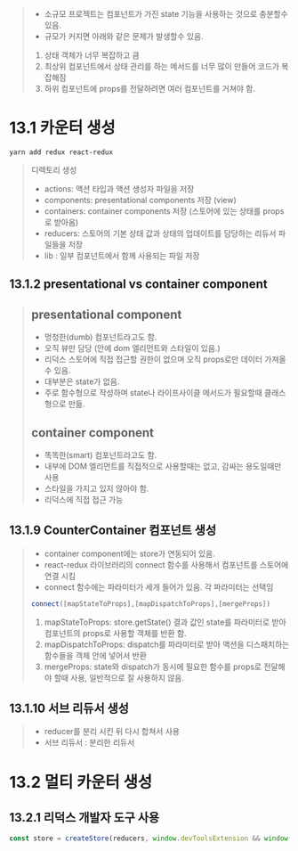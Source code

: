 > - 소규모 프로젝트는 컴포넌트가 가진 state 기능을 사용하는 것으로 충분할수 있음.
> - 규모가 커지면 아래와 같은 문제가 발생할수 있음.
> 1. 상태 객체가 너무 복잡하고 큼
> 2. 최상위 컴포넌트에서 상태 관리를 하는 메서드를 너무 많이 만들어 코드가 복잡해짐
> 3. 하위 컴포넌트에 props를 전달하려면 여러 컴포넌트를 거쳐야 함.

# 13.1 카운터 생성
```console
yarn add redux react-redux
```
> 디렉토리 생성
> - actions: 액션 타입과 액션 생성자 파일을 저장
> - components: presentational components 저장 (view)
> - containers: container components 저장 (스토어에 있는 상태를 props로 받아옴)
> - reducers: 스토어의 기본 상태 값과 상태의 업데이트를 담당하는 리듀서 파일들을 저장
> - lib : 일부 컴포넌트에서 함께 사용되는 파일 저장

## 13.1.2 presentational vs container component
> ## presentational component
> - 멍청한(dumb) 컴포넌트라고도 함.
> - 오직 뷰만 담당 (안에 dom 엘리먼트와 스타일이 있음.)
> - 리덕스 스토어에 직접 접근할 권한이 없으며 오직 props로만 데이터 가져올수 있음.
> - 대부분은 state가 없음.
> - 주로 함수형으로 작성하며 state나 라이프사이클 메서드가 필요할때 클래스형으로 만듦.
> ## container component
> - 똑똑한(smart) 컴포넌트라고도 함.
> - 내부에 DOM 엘리먼트를 직접적으로 사용할때는 없고, 감싸는 용도일때만 사용
> - 스타일을 가지고 있지 않아야 함.
> - 리덕스에 직접 접근 가능

## 13.1.9 CounterContainer 컴포넌트 생성
> - container component에는 store가 연동되어 있음. 
> - react-redux 라이브러리의 connect 함수를 사용해서 컴포넌트를 스토어에 연결 시킴
> - connect 함수에는 파라미터가 세개 들어가 있음. 각 파라미터는 선택임
> ```js
> connect([mapStateToProps],[mapDispatchToProps],[mergeProps])
> ```
> 1. mapStateToProps: store.getState() 결과 값인 state를 파라미터로 받아 컴포넌트의 props로 사용할 객체를 반환 함. 
> 2. mapDispatchToProps: dispatch를 파라미터로 받아 액션을 디스패치하는 함수들을 객체 안에 넣어서 반환
> 3. mergeProps: state와 dispatch가 동시에 필요한 함수를 props로 전달해야 할때 사용, 일반적으로 잘 사용하지 않음.

## 13.1.10 서브 리듀서 생성
> - reducer를 분리 시킨 뒤 다시 합쳐서 사용
> - 서브 리듀서 : 분리한 리듀서

# 13.2 멀티 카운터 생성
## 13.2.1 리덕스 개발자 도구 사용
```js
const store = createStore(reducers, window.devToolsExtension && window.devToolsExtension());
```